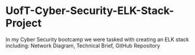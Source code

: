 # UofT-Cyber-Security-ELK-Stack-Project
In my Cyber Security bootcamp we were tasked with creating an ELK stack including: Network Diagram, Technical Brief, GitHub Repository

